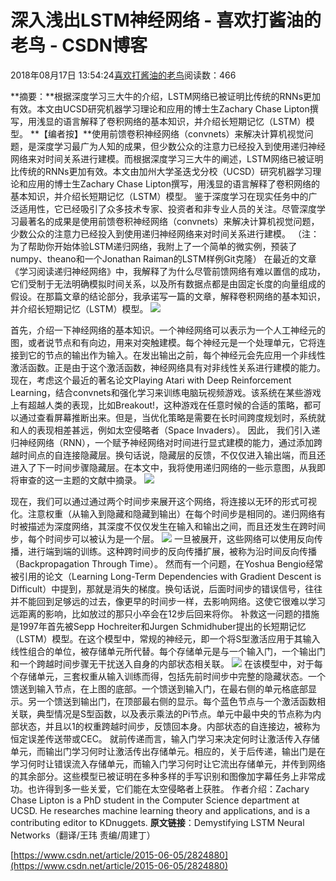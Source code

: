 
# 深入浅出LSTM神经网络 - 喜欢打酱油的老鸟 - CSDN博客


2018年08月17日 13:54:24[喜欢打酱油的老鸟](https://me.csdn.net/weixin_42137700)阅读数：466


**摘要：**根据深度学习三大牛的介绍，LSTM网络已被证明比传统的RNNs更加有效。本文由UCSD研究机器学习理论和应用的博士生Zachary Chase Lipton撰写，用浅显的语言解释了卷积网络的基本知识，并介绍长短期记忆（LSTM）模型。
**【编者按】**使用前馈卷积神经网络（convnets）来解决计算机视觉问题，是深度学习最广为人知的成果，但少数公众的注意力已经投入到使用递归神经网络来对时间关系进行建模。而根据深度学习三大牛的阐述，LSTM网络已被证明比传统的RNNs更加有效。本文由加州大学圣迭戈分校（UCSD）研究机器学习理论和应用的博士生Zachary Chase Lipton撰写，用浅显的语言解释了卷积网络的基本知识，并介绍长短期记忆（LSTM）模型。
鉴于深度学习在现实任务中的广泛适用性，它已经吸引了众多技术专家、投资者和非专业人员的关注。尽管深度学习最著名的成果是使用前馈卷积神经网络（convnets）来解决计算机视觉问题，少数公众的注意力已经投入到使用递归神经网络来对时间关系进行建模。
（注：为了帮助你开始体验LSTM递归网络，我附上了一个简单的微实例，预装了numpy、theano和一个Jonathan Raiman的LSTM样例Git克隆）
在最近的文章《学习阅读递归神经网络》中，我解释了为什么尽管前馈网络有难以置信的成功，它们受制于无法明确模拟时间关系，以及所有数据点都是由固定长度的向量组成的假设。在那篇文章的结论部分，我承诺写一篇的文章，解释卷积网络的基本知识，并介绍长短期记忆（LSTM）模型。
![](http://img.ptcms.csdn.net/article/201506/05/55713db332cfe.jpg)

首先，介绍一下神经网络的基本知识。一个神经网络可以表示为一个人工神经元的图，或者说节点和有向边，用来对突触建模。每个神经元是一个处理单元，它将连接到它的节点的输出作为输入。在发出输出之前，每个神经元会先应用一个非线性激活函数。正是由于这个激活函数，神经网络具有对非线性关系进行建模的能力。
现在，考虑这个最近的著名论文Playing Atari with Deep Reinforcement Learning，结合convnets和强化学习来训练电脑玩视频游戏。该系统在某些游戏上有超越人类的表现，比如Breakout!，这种游戏在任意时候的合适的策略，都可以通过查看屏幕推断出来。但是，当优化策略是需要在长时间跨度规划时，系统就和人的表现相差甚远，例如太空侵略者（Space Invaders）。
因此， 我们引入递归神经网络（RNN），一个赋予神经网络对时间进行显式建模的能力，通过添加跨越时间点的自连接隐藏层。换句话说，隐藏层的反馈，不仅仅进入输出端，而且还进入了下一时间步骤隐藏层。在本文中，我将使用递归网络的一些示意图，从我即将审查的这一主题的文献中摘录。
![](http://img.ptcms.csdn.net/article/201506/05/55713deeab1c8.jpg)

现在，我们可以通过通过两个时间步来展开这个网络，将连接以无环的形式可视化。注意权重（从输入到隐藏和隐藏到输出）在每个时间步是相同的。递归网络有时被描述为深度网络，其深度不仅仅发生在输入和输出之间，而且还发生在跨时间步，每个时间步可以被认为是一个层。
![](http://img.ptcms.csdn.net/article/201506/05/55713e03949e5.jpg)
一旦被展开，这些网络可以使用反向传播，进行端到端的训练。这种跨时间步的反向传播扩展，被称为沿时间反向传播（Backpropagation Through Time）。
然而有一个问题，在Yoshua Bengio经常被引用的论文（Learning Long-Term Dependencies with Gradient Descent is Difficult）中提到，那就是消失的梯度。换句话说，后面时间步的错误信号，往往并不能回到足够远的过去，像更早的时间步一样，去影响网络。这使它很难以学习远距离的影响，比如放过的那只小卒会在12步后回来将你。
补救这一问题的措施是1997年首先被Sepp Hochreiter和Jurgen Schmidhuber提出的长短期记忆（LSTM）模型。在这个模型中，常规的神经元，即一个将S型激活应用于其输入线性组合的单位，被存储单元所代替。每个存储单元是与一个输入门，一个输出门和一个跨越时间步骤无干扰送入自身的内部状态相关联。
![](http://img.ptcms.csdn.net/article/201506/05/55713e20b35ee.jpg)
在该模型中，对于每个存储单元，三套权重从输入训练而得，包括先前时间步中完整的隐藏状态。一个馈送到输入节点，在上图的底部。一个馈送到输入门，在最右侧的单元格底部显示。另一个馈送到输出门，在顶部最右侧的显示。每个蓝色节点与一个激活函数相关联，典型情况是S型函数，以及表示乘法的Pi节点。单元中最中央的节点称为内部状态，并且以1的权重跨越时间步，反馈回本身。内部状态的自连接边，被称为恒定误差传送带或CEC。
就前传递而言，输入门学习来决定何时让激活传入存储单元，而输出门学习何时让激活传出存储单元。相应的，关于后传递，输出门是在学习何时让错误流入存储单元，而输入门学习何时让它流出存储单元，并传到网络的其余部分。这些模型已被证明在多种多样的手写识别和图像加字幕任务上非常成功。也许得到多一些关爱，它们能在太空侵略者上获胜。
作者介绍：Zachary Chase Lipton is a PhD student in the Computer Science department at UCSD. He researches machine learning theory and applications, and is a contributing editor to KDnuggets.
**原文链接**：Demystifying LSTM Neural Networks（翻译/王玮 责编/周建丁）

[https://www.csdn.net/article/2015-06-05/2824880](https://www.csdn.net/article/2015-06-05/2824880)

